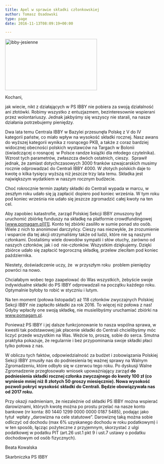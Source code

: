 ```yaml
---
title: Apel w sprawie składki członkowskiej
author: Tomasz Osadowski
type: page
date: 2016-11-13T08:09:19+00:00

---
```

<img class="alignnone size-medium wp-image-3459" src="http://www.ibby.pl/wp-content/uploads/2016/10/ibby-jesienne-300x167.jpg" alt="ibby-jesienne" width="300" height="167" srcset="http://www.ibby.pl/wp-content/uploads/2016/10/ibby-jesienne-300x167.jpg 300w, http://www.ibby.pl/wp-content/uploads/2016/10/ibby-jesienne-150x83.jpg 150w, http://www.ibby.pl/wp-content/uploads/2016/10/ibby-jesienne-768x427.jpg 768w, http://www.ibby.pl/wp-content/uploads/2016/10/ibby-jesienne-800x445.jpg 800w" sizes="(max-width: 300px) 100vw, 300px" />

Kochani,

jak wiecie, nikt z działających w PS IBBY nie pobiera za swoją działalność ani złotówki. Robimy wszystko z entuzjazmem, bezinteresownie wspierani przez wolontariuszy. Jednak jakbyśmy się wszyscy nie starali, na nasze działania potrzebujemy pieniędzy.

Dwa lata temu Centrala IBBY w Bazylei przesunęła Polskę z V do IV kategorii państw, co miało wpływ na wysokość składki rocznej. Nasz awans do wyższej kategorii wynika z rosnącego PKB, a także z coraz bardziej widocznej obecności polskich wystawców na Targach w Bolonii (świadczącej o rosnącej  w Polsce randze książki dla młodego czytelnika). Wzrost tych parametrów, zwłaszcza dwóch ostatnich, cieszy.  Sprawił jednak, że zamiast dotychczasowych 3000 franków szwajcarskich musimy rocznie odprowadzać do Centrali IBBY 4000. W złotych polskich daje to kwotę o kilka tysięcy wyższą niż jeszcze trzy lata temu. Składka jest największym wydatkiem w naszym rocznym budżecie.

Choć rokrocznie termin zapłaty składki do Centrali wypada w marcu, w zeszłym roku udało się ją zapłacić dopiero pod koniec września. W tym roku pod koniec września nie udało się jeszcze zgromadzić całej kwoty na ten cel.

Aby zapobiec katastrofie, zarząd Polskiej Sekcji IBBY zmuszony był uruchomić zbiórkę funduszy na składkę na platformie crowdfundingowej [www.pomagam.pl][1]. Konto tej zbiórki zasiliło w sumie ponad sto osób. Wiele z nich to anonimowi darczyńcy. Cieszy nas niezwykle, że zrozumienie i wsparcie dla tej akcji otrzymaliśmy także od ludzi, które nie są naszymi członkami. Dostaliśmy wiele dowodów sympatii i słów otuchy, zarówno od naszych członków, jak i od  nie-członków. Wszystkim dziękujemy. Dzięki zbiórce udało się zapłacić tegoroczną składkę, przelew zleciłam pod koniec października.

Niestety, doświadczenie uczy, że  w przyszłym roku  problem pieniędzy powróci na nowo.

Chciałabym wobec tego zaapelować do Was wszystkich, żebyście swoje indywidualne składki do PS IBBY odprowadzali na początku każdego roku. Optymalnie byłoby to robić w styczniu i lutym.

Na ten moment (połowa listopada!) aż 118 członków zwyczajnych Polskiej Sekcji IBBY nie zapłaciło składki za rok 2016. To więcej niż połowa z nas!  Gdyby wpłaciły one swoją składkę, nie musielibyśmy uruchamiać zbiórki na www.pomagam.pl.

Ponieważ PS IBBY i jej dalsze funkcjonowanie to nasza wspólna sprawa, w kwestii tak podstawowej jak płacenie składki do Centrali chcielibyśmy móc liczyć przede wszystkim na Was. Weźcie to, proszę, sobie do serca. Smutna praktyka pokazuje, że regularnie i bez przypominania swoje składki płaci tylko połowa z nas.

W obliczu tych faktów, odpowiedzialność za budżet i zobowiązania Polskiej Sekcji IBBY zmusiły nas do podniesienia tej ważnej sprawy na Walnym Zgromadzeniu, które odbyło się w czerwcu tego roku. Po dyskusji Walne Zgromadzenie przegłosowało wniosek upoważniający zarząd **do podniesienia składki rocznej członka zwyczajnego do kwoty 100 zł (co wyniesie mniej niż 8 złotych 50 groszy miesięcznie). Nowa wysokość pozwoli pokryć wysokość składki do Centrali. Będzie obowiązywała nas od 2017 roku.**

Przy okazji nadmieniam, że niezależnie od składki PS IBBY można wspierać darowiznami, których kwotę można po prostu przelać na nasze konto bankowe (nr konta: 80 1440 1299 0000 0000 0187 5485), podając jako tytuł  wpłaty „darowizna na cele statutowe”. Darowiznę taką można sobie odliczyć od dochodu (max 6% uzyskanego dochodu w roku podatkowym) i w ten sposób, łącząc pożyteczne z przyjemnym, skorzystać z ulgi podatkowej w podatku PIT (art.26 ust.1 pkt 9 i ust.7 ustawy o podatku dochodowym od osób fizycznych).

Beata Kowalska

Skarbniczka PS IBBY

 [1]: http://www.pomagam.pl/ibbypolska